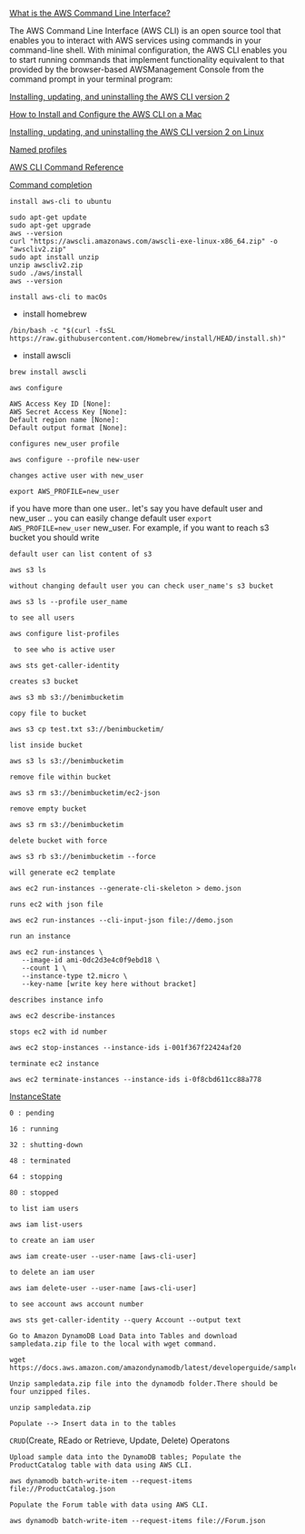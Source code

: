 [What is the AWS Command Line Interface?
](https://docs.aws.amazon.com/cli/latest/userguide/cli-chap-welcome.html)

The AWS Command Line Interface (AWS CLI) is an open source tool that enables you to interact with AWS services using commands in your command-line shell. With minimal configuration, the AWS CLI enables you to start running commands that implement functionality equivalent to that provided by the browser-based AWSManagement Console from the command prompt in your terminal program:

[Installing, updating, and uninstalling the AWS CLI version 2](https://docs.aws.amazon.com/cli/latest/userguide/install-cliv2.html)

[How to Install and Configure the AWS CLI on a Mac](https://graspingtech.com/install-and-configure-aws-cli/)

[Installing, updating, and uninstalling the AWS CLI version 2 on Linux](https://docs.aws.amazon.com/cli/latest/userguide/install-cliv2-linux.html)

[Named profiles](https://docs.aws.amazon.com/cli/latest/userguide/cli-configure-profiles.html)

[AWS CLI Command Reference](https://awscli.amazonaws.com/v2/documentation/api/latest/index.html)

[Command completion](https://docs.aws.amazon.com/cli/latest/userguide/cli-configure-completion.html)

`install aws-cli to ubuntu`

```
sudo apt-get update
sudo apt-get upgrade
aws --version
curl "https://awscli.amazonaws.com/awscli-exe-linux-x86_64.zip" -o "awscliv2.zip"
sudo apt install unzip
unzip awscliv2.zip
sudo ./aws/install
aws --version
```

`install aws-cli to macOs`
- install homebrew
```
/bin/bash -c "$(curl -fsSL https://raw.githubusercontent.com/Homebrew/install/HEAD/install.sh)"
```
- install awscli
```
brew install awscli
```

`aws configure`
```
AWS Access Key ID [None]:
AWS Secret Access Key [None]:
Default region name [None]:
Default output format [None]:
```

`configures new_user profile`
```
aws configure --profile new-user
```

`changes active user with new_user`
```
export AWS_PROFILE=new_user
```

if you have more than one user.. let's say you have default user and new_user .. you can easily change default user `export AWS_PROFILE=new_user` new_user.
For example, if you want to reach s3 bucket you should write

`default user can list content of s3`
```
aws s3 ls
```

`without changing default user you can check user_name's s3 bucket`
```
aws s3 ls --profile user_name
```

`to see all users`
```
aws configure list-profiles
```

` to see who is active user`
```
aws sts get-caller-identity
```

`creates s3 bucket`
```
aws s3 mb s3://benimbucketim
```

`copy file to bucket`
```
aws s3 cp test.txt s3://benimbucketim/
```

`list inside bucket`
```
aws s3 ls s3://benimbucketim
```
`remove file within bucket`
```
aws s3 rm s3://benimbucketim/ec2-json
```
`remove empty bucket`
```
aws s3 rm s3://benimbucketim
```

`delete bucket with force`
```
aws s3 rb s3://benimbucketim --force
```

`will generate ec2 template`
```
aws ec2 run-instances --generate-cli-skeleton > demo.json
```

`runs ec2 with json file`
```
aws ec2 run-instances --cli-input-json file://demo.json
```
`run an instance`
```
aws ec2 run-instances \
   --image-id ami-0dc2d3e4c0f9ebd18 \
   --count 1 \
   --instance-type t2.micro \
   --key-name [write key here without bracket]
```

`describes instance info`
```
aws ec2 describe-instances
```

`stops ec2 with id number`
```
aws ec2 stop-instances --instance-ids i-001f367f22424af20
```

`terminate ec2 instance`
```
aws ec2 terminate-instances --instance-ids i-0f8cbd611cc88a778
```
[InstanceState](https://docs.aws.amazon.com/AWSEC2/latest/APIReference/API_InstanceState.html)
```
0 : pending

16 : running

32 : shutting-down

48 : terminated

64 : stopping

80 : stopped
```

`to list iam users`
```
aws iam list-users
```
`to create an iam user`
```
aws iam create-user --user-name [aws-cli-user]
```

`to delete an iam user`
```
aws iam delete-user --user-name [aws-cli-user]
```
`to see account aws account number`
```
aws sts get-caller-identity --query Account --output text
```
`Go to Amazon DynamoDB Load Data into Tables and download sampledata.zip file to the local with wget command.`

```
wget https://docs.aws.amazon.com/amazondynamodb/latest/developerguide/samples/sampledata.zip
```

`Unzip sampledata.zip file into the dynamodb folder.There should be four unzipped files.`

```
unzip sampledata.zip
```

`Populate --> Insert data in to the tables`

`CRUD`(Create, REado or Retrieve, Update, Delete) Operatons

`Upload sample data into the DynamoDB tables; Populate the ProductCatalog table with data using AWS CLI.`

```
aws dynamodb batch-write-item --request-items file://ProductCatalog.json
```

`Populate the Forum table with data using AWS CLI.`

```
aws dynamodb batch-write-item --request-items file://Forum.json
```
